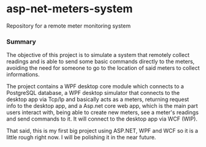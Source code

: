 # asp-net-meters-system
Repository for a remote meter monitoring system

### Summary
The objective of this project is to simulate a system that remotely collect readings and is able to send some basic commands directly to the meters, 
avoiding the need for someone to go to the location of said meters to collect informations.

The project contains a WPF desktop core module which connects to a PostgreSQL database, 
a WPF desktop simulator that connects to the desktop app via Tcp/Ip and basically acts as a meters, returning request info to the desktop app,
and a Asp.net core web app, which is the main part users interact with, being able to create new meters, see a meter's readings and send commands to it. It will connect to the desktop app via WCF (WIP).

That said, this is my first big project using ASP.NET, WPF and WCF so it is a little rough right now. I will be polishing it in the near future.
